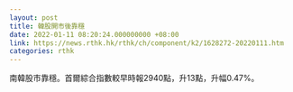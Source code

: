 ```yaml
---
layout: post
title: 韓股開市後靠穩
date: 2022-01-11 08:20:24.000000000 +08:00
link: https://news.rthk.hk/rthk/ch/component/k2/1628272-20220111.htm
categories: rthk
---
```


南韓股市靠穩。首爾綜合指數較早時報2940點，升13點，升幅0.47%。
